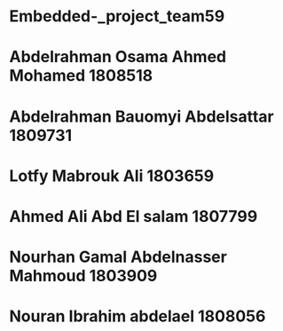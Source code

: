 # Embedded-_project_team59
# Abdelrahman Osama Ahmed Mohamed 1808518
# Abdelrahman Bauomyi Abdelsattar 1809731
# Lotfy Mabrouk Ali 1803659
# Ahmed Ali Abd El salam 1807799
# Nourhan Gamal Abdelnasser Mahmoud 1803909
# Nouran Ibrahim abdelael 1808056
